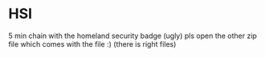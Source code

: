 # HSI
5 min chain with the homeland security badge (ugly)
pls open the other zip file which comes with the file :) (there is right files)
